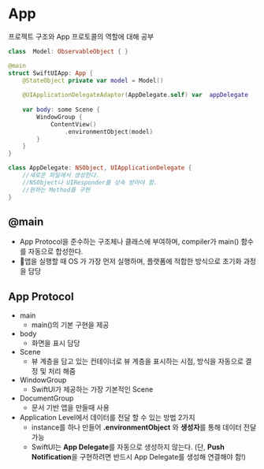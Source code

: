 
# App

프로젝트 구조와 App 프로토콜의 역할에 대해 공부

```swift
class  Model: ObservableObject { }

@main
struct SwiftUIApp: App {
    @StateObject private var model = Model()
    
    @UIApplicationDelegateAdaptor(AppDelegate.self) var  appDelegate
    
    var body: some Scene {
        WindowGroup {
            ContentView()
                .environmentObject(model)
        }
    }
}

class AppDelegate: NSObject, UIApplicationDelegate {
    //새로운 파일에서 생성한다.
    //NSObject나 UIResponder를 상속 받아야 함.
    //원하는 Method를 구현
}
```

## @main

- App Protocol을 준수하는 구조체나 클래스에 부여하며, compiler가 main() 함수를 자동으로 합성한다.
- 앱을 실행할 때 OS 가 가장 먼저 실행하며, 플랫폼에 적합한 방식으로 초기화 과정을 담당

## App Protocol

- main 
    - main()의 기본 구현을 제공
- body
    -  화면을 표시 담당
- Scene
    - 뷰 계층을 담고 있는 컨테이너로 뷰 계층을 표시하는 시점, 방식을 자동으로 결정 및 처리 해줌
- WindowGroup
    - SwiftUI가 제공하는 가장 기본적인 Scene
- DocumentGroup
    - 문서 기반 앱을 만들때 사용
- Application Level에서 데이터를 전달 할 수 있는 방법 2가지
    - instance를 하나 만들어 **.environmentObject** 와 **생성자**를 통해 데이터 전달 가능
    - SwiftUI는 **App Delegate**를 자동으로 생성하지 않는다. (단, **Push Notification**을 구현하려면 반드시 App Delegate를 생성해 연결해야 함!)

